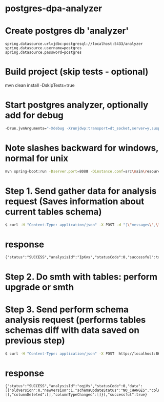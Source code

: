 # postgres-dpa-analyzer
# Create postgres db 'analyzer'
```
spring.datasource.url=jdbc:postgresql://localhost:5433/analyzer
spring.datasource.username=postgres
spring.datasource.password=postgres
```

# Build project (skip tests - optional)
mvn clean install -DskipTests=true

# Start postgres analyzer, optionally add for debug
```bash
-Drun.jvmArguments="-Xdebug -Xrunjdwp:transport=dt_socket,server=y,suspend=n,address=5005"
```
# Note slashes backward for windows, normal for unix
```bash
mvn spring-boot:run -Dserver.port=8088 -Dinstance.conf=src\main\resources\application.properties -Dlog4j.configuration=file:conf\log4j.properties 
```

# Step 1. Send gather data for analysis request (Saves information about current tables schema)
```bash
$ curl -H "Content-Type: application/json" -X POST -d "[\"messages\",\"tableName2\"]" http://localhost:8088/api/v1/gatherDataForAnalysis
```
# response
```
{"status":"SUCCESS","analysisId":"IpKvs","statusCode":0,"successful":true}
```
# Step 2. Do smth with tables: perform upgrade or smth
# Step 3. Send perform schema analysis request (performs tables schemas diff with data saved on previous step)
```bash
$ curl -H "Content-Type: application/json" -X POST  http://localhost:8088/api/v1/analyze?analysisId=IpKvs
```
# response
```
{"status":"SUCCESS","analysisId":"oqjVs","statusCode":0,"data":[{"oldVersion":0,"newVersion":1,"schemaUpdateStatus":"NO_CHANGES","columnAdded":[],"columnDeleted":[],"columnTypeChanged":[]}],"successful":true}
```